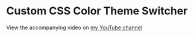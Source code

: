 # Custom CSS Color Theme Switcher

View the accompanying video on [my YouTube channel](https://youtu.be/04et3NbcIj0)